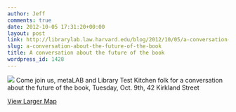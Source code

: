 ```yaml
---
author: Jeff
comments: true
date: 2012-10-05 17:31:20+00:00
layout: post
link: http://librarylab.law.harvard.edu/blog/2012/10/05/a-conversation-about-the-future-of-the-book/
slug: a-conversation-about-the-future-of-the-book
title: A conversation about the future of the book
wordpress_id: 1428
---
```


[![](http://librarylab.law.harvard.edu/blog/wp-content/uploads/2012/10/futureOftheBook.jpg)](http://librarylab.law.harvard.edu/blog/wp-content/uploads/2012/10/futureOftheBook.jpg)
Come join us, metaLAB and Library Test Kitchen folk for a conversation about the future of the book, Tuesday, Oct. 9th, 42 Kirkland Street



  
[View Larger Map](https://maps.google.com/maps?f=q&source=embed&hl=en&geocode=&q=42+Kirkland+Street,+Cambridge,+MA&aq=0&oq=42+kirkla&ie=UTF8&hq=&hnear=42+Kirkland+St,+Cambridge,+Massachusetts+02138&ll=42.376818,-71.111904&spn=0.00294,0.009044&t=m&z=14&layer=c&cbll=42.377092,-71.111909&panoid=0ksJG2pc-FMMq_bOHDwdgA&cbp=11,186.71,,0,-0.92)
